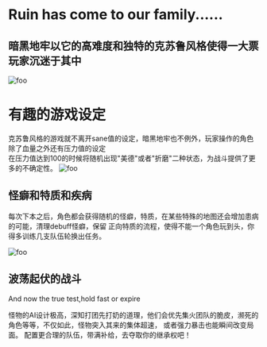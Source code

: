 
# Ruin has come to our family......
## 暗黑地牢以它的高难度和独特的克苏鲁风格使得一大票玩家沉迷于其中

<img :src="$withBase('/game/DD1.jpg')" alt="foo">
 
  # 有趣的游戏设定
  克苏鲁风格的游戏就不离开sane值的设定，暗黑地牢也不例外，玩家操作的角色除了血量之外还有压力值的设定  
  在压力值达到100的时候将随机出现"美德"或者"折磨"二种状态，为战斗提供了更多的不确定性。
<img :src="$withBase('/game/DD2.png')" alt="foo">
 
  ## 怪癖和特质和疾病
  每次下本之后，角色都会获得随机的怪癖，特质，在某些特殊的地图还会增加患病的可能，清理debuff怪癖，保留
  正向特质的流程，使得不能一个角色玩到头，你得多训练几支队伍轮换出任务。
 
<img :src="$withBase('/game/dungeon.png')" alt="foo">

 ## 波荡起伏的战斗
  And now the true test,hold fast or expire  

  怪物的AI设计极高，深知打团先打奶的道理，他们会优先集火团队的脆皮，濒死的角色等等，不仅如此，怪物突入其来的集体超速，
  或者强力暴击也能瞬间改变局面。
  配置更合理的队伍，带满补给，去夺取你的继承权吧！
